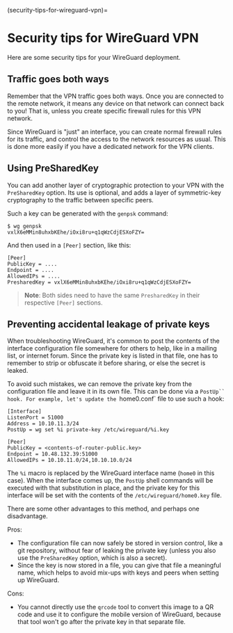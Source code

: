 (security-tips-for-wireguard-vpn)=
# Security tips for WireGuard VPN


Here are some security tips for your WireGuard deployment.

## Traffic goes both ways

Remember that the VPN traffic goes both ways. Once you are connected to the remote network, it means any device on that network can connect back to you! That is, unless you create specific firewall rules for this VPN network.

Since WireGuard is "just" an interface, you can create normal firewall rules for its traffic, and control the access to the network resources as usual. This is done more easily if you have a dedicated network for the VPN clients.

## Using PreSharedKey

You can add another layer of cryptographic protection to your VPN with the `PreSharedKey` option. Its use is optional, and adds a layer of symmetric-key cryptography to the traffic between specific peers.

Such a key can be generated with the `genpsk` command:

```shell
$ wg genpsk
vxlX6eMMin8uhxbKEhe/iOxi8ru+q1qWzCdjESXoFZY=
```

And then used in a `[Peer]` section, like this:

```
[Peer]
PublicKey = ....
Endpoint = ....
AllowedIPs = ....
PresharedKey = vxlX6eMMin8uhxbKEhe/iOxi8ru+q1qWzCdjESXoFZY=
```

> **Note**:
> Both sides need to have the same `PresharedKey` in their respective `[Peer]` sections.

## Preventing accidental leakage of private keys

When troubleshooting WireGuard, it's common to post the contents of the interface configuration file somewhere for others to help, like in a mailing list, or internet forum. Since the private key is listed in that file, one has to remember to strip or obfuscate it before sharing, or else the secret is leaked.

To avoid such mistakes, we can remove the private key from the configuration file and leave it in its own file. This can be done via a `PostUp`` hook. For example, let's update the `home0.conf` file to use such a hook:

```
[Interface]
ListenPort = 51000
Address = 10.10.11.3/24
PostUp = wg set %i private-key /etc/wireguard/%i.key

[Peer]
PublicKey = <contents-of-router-public.key>
Endpoint = 10.48.132.39:51000
AllowedIPs = 10.10.11.0/24,10.10.10.0/24
```

The `%i` macro is replaced by the WireGuard interface name (`home0` in this case). When the interface comes up, the `PostUp` shell commands will be executed with that substitution in place, and the private key for this interface will be set with the contents of the `/etc/wireguard/home0.key` file.

There are some other advantages to this method, and perhaps one disadvantage.

Pros:
- The configuration file can now safely be stored in version control, like a git repository, without fear of leaking the private key (unless you also use the `PreSharedKey` option, which is also a secret).
- Since the key is now stored in a file, you can give that file a meaningful name, which helps to avoid mix-ups with keys and peers when setting up WireGuard.

Cons:
- You cannot directly use the `qrcode` tool to convert this image to a QR code and use it to configure the mobile version of WireGuard, because that tool won't go after the private key in that separate file.
